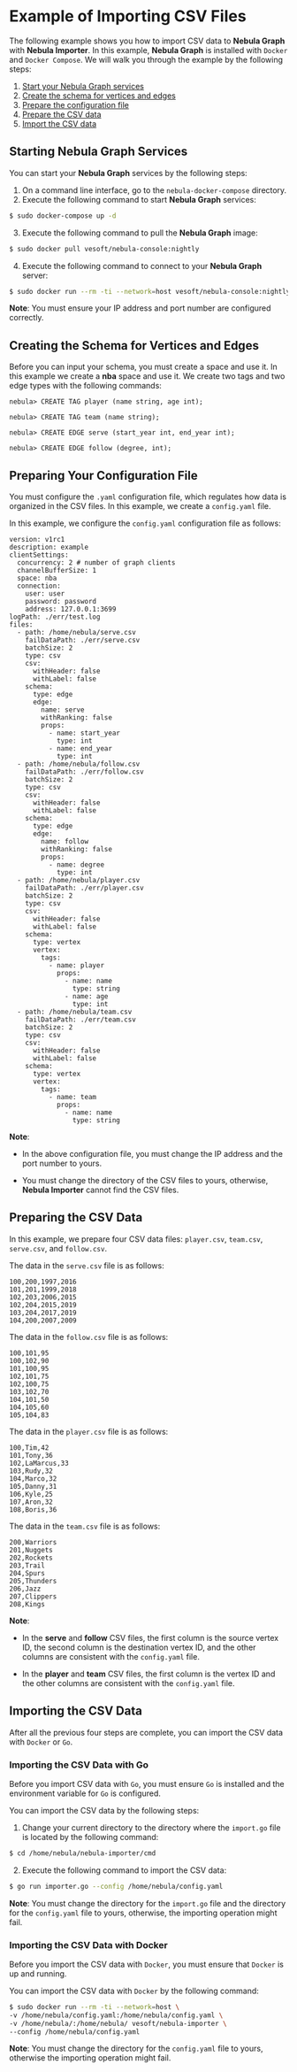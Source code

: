 # Example of Importing CSV Files

The following example shows you how to import CSV data to **Nebula Graph** with **Nebula Importer**. In this example, **Nebula Graph** is installed with `Docker` and `Docker Compose`. We will walk you through the example by the following steps:

1. [Start your Nebula Graph services](#starting-nebula-graph-services)
2. [Create the schema for vertices and edges](#creating-the-schema-for-vertices-and-edges)
3. [Prepare the configuration file](#preparing-your-configuration-file)
4. [Prepare the CSV data](#preparing-the-csv-data)
5. [Import the CSV data](#importing-the-csv-data)

## Starting Nebula Graph Services

You can start your **Nebula Graph** services by the following steps:

1. On a command line interface, go to the `nebula-docker-compose` directory.
2. Execute the following command to start **Nebula Graph** services:

```bash
$ sudo docker-compose up -d
```

3. Execute the following command to pull the **Nebula Graph** image:

```bash
$ sudo docker pull vesoft/nebula-console:nightly
```

4. Execute the following command to connect to your **Nebula Graph** server:

```bash
$ sudo docker run --rm -ti --network=host vesoft/nebula-console:nightly --addr=127.0.0.1 --port=3699
```

**Note**: You must ensure your IP address and port number are configured correctly.

## Creating the Schema for Vertices and Edges

Before you can input your schema, you must create a space and use it. In this example we create a **nba** space and use it. We create two tags and two edge types with the following commands:

```ngql
nebula> CREATE TAG player (name string, age int);

nebula> CREATE TAG team (name string);

nebula> CREATE EDGE serve (start_year int, end_year int);

nebula> CREATE EDGE follow (degree, int);
```

## Preparing Your Configuration File

You must configure the `.yaml` configuration file, which regulates how data is organized in the CSV files. In this example, we create a `config.yaml` file.

In this example, we configure the `config.yaml` configuration file as follows:

```ngql
version: v1rc1
description: example
clientSettings:
  concurrency: 2 # number of graph clients
  channelBufferSize: 1
  space: nba
  connection:
    user: user
    password: password
    address: 127.0.0.1:3699
logPath: ./err/test.log
files:
  - path: /home/nebula/serve.csv
    failDataPath: ./err/serve.csv
    batchSize: 2
    type: csv
    csv:
      withHeader: false
      withLabel: false
    schema:
      type: edge
      edge:
        name: serve
        withRanking: false
        props:
          - name: start_year
            type: int
          - name: end_year
            type: int
  - path: /home/nebula/follow.csv
    failDataPath: ./err/follow.csv
    batchSize: 2
    type: csv
    csv:
      withHeader: false
      withLabel: false
    schema:
      type: edge
      edge:
        name: follow
        withRanking: false
        props:
          - name: degree
            type: int
  - path: /home/nebula/player.csv
    failDataPath: ./err/player.csv
    batchSize: 2
    type: csv
    csv:
      withHeader: false
      withLabel: false
    schema:
      type: vertex
      vertex:
        tags:
          - name: player
            props:
              - name: name
                type: string
              - name: age
                type: int
  - path: /home/nebula/team.csv
    failDataPath: ./err/team.csv
    batchSize: 2
    type: csv
    csv:
      withHeader: false
      withLabel: false
    schema:
      type: vertex
      vertex:
        tags:
          - name: team
            props:
              - name: name
                type: string

```

**Note**:

* In the above configuration file, you must change the IP address and the port number to yours.

* You must change the directory of the CSV files to yours, otherwise, **Nebula Importer** cannot find the CSV files.

## Preparing the CSV Data

In this example, we prepare four CSV data files: `player.csv`, `team.csv`, `serve.csv`, and `follow.csv`.

The data in the `serve.csv` file is as follows:

```csv
100,200,1997,2016
101,201,1999,2018
102,203,2006,2015
102,204,2015,2019
103,204,2017,2019
104,200,2007,2009
```

The data in the `follow.csv` file is as follows:

```csv
100,101,95
100,102,90
101,100,95
102,101,75
102,100,75
103,102,70
104,101,50
104,105,60
105,104,83
```

The data in the `player.csv` file is as follows:

```csv
100,Tim,42
101,Tony,36
102,LaMarcus,33
103,Rudy,32
104,Marco,32
105,Danny,31
106,Kyle,25
107,Aron,32
108,Boris,36
```

The data in the `team.csv` file is as follows:

```csv
200,Warriors
201,Nuggets
202,Rockets
203,Trail
204,Spurs
205,Thunders
206,Jazz
207,Clippers
208,Kings
```

**Note**:

* In the **serve** and **follow** CSV files, the first column is the source vertex ID, the second column is the destination vertex ID, and the other columns are consistent with the `config.yaml` file.

* In the **player** and **team** CSV files, the first column is the vertex ID and the other columns are consistent with the `config.yaml` file.

## Importing the CSV Data

After all the previous four steps are complete, you can import the CSV data with `Docker` or `Go`.

### Importing the CSV Data with Go

Before you import CSV data with `Go`, you must ensure `Go` is installed and the environment variable for `Go` is configured.

You can import the CSV data by the following steps:

1. Change your current directory to the directory where the `import.go` file is located by the following command:

```bash
$ cd /home/nebula/nebula-importer/cmd
```

2. Execute the following command to import the CSV data:

```bash
$ go run importer.go --config /home/nebula/config.yaml
```

**Note**: You must change the directory for the `import.go` file and the directory for the `config.yaml` file to yours, otherwise, the importing operation might fail.

### Importing the CSV Data with Docker

Before you import the CSV data with `Docker`, you must ensure that `Docker` is up and running.

You can import the CSV data with `Docker` by the following command:

```bash
$ sudo docker run --rm -ti --network=host \
-v /home/nebula/config.yaml:/home/nebula/config.yaml \
-v /home/nebula/:/home/nebula/ vesoft/nebula-importer \
--config /home/nebula/config.yaml
```

**Note**: You must change the directory for the `config.yaml` file to yours, otherwise the importing operation might fail.

